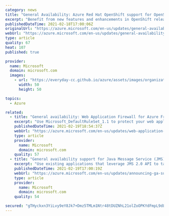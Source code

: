 ```yaml
---
category: news
title: "General Availability: Azure Red Hat OpenShift support for OpenShift 4.6"
excerpt: "Benefit from new features and enhancements in OpenShift release 4.6."
publishedDateTime: 2021-02-18T17:00:06Z
originalUrl: "https://azure.microsoft.com/en-us/updates/general-availability-azure-red-hat-openshift-support-for-openshift-46/"
webUrl: "https://azure.microsoft.com/en-us/updates/general-availability-azure-red-hat-openshift-support-for-openshift-46/"
type: article
quality: 67
heat: 107
published: true

provider:
  name: Microsoft
  domain: microsoft.com
  images:
    - url: "https://everyday-cc.github.io/azure/assets/images/organizations/microsoft.com-50x50.jpg"
      width: 50
      height: 50

topics:
  - Azure

related:
  - title: "General availability: Web Application Firewall for Azure Front Door managed ruleset refresh"
    excerpt: "Use Microsoft_DefaultRuleSet_1.1 to protect your web applications from OWASP top 10 vulnerabilities."
    publishedDateTime: 2021-02-19T18:54:37Z
    webUrl: "https://azure.microsoft.com/en-us/updates/web-application-firewall-for-azure-front-door-managed-ruleset-refresh/"
    type: article
    provider:
      name: Microsoft
      domain: microsoft.com
    quality: 57
  - title: "General availability support for Java Message Service (JMS) 2.0 API on Azure Service Bus Premium"
    excerpt: "Use existing applications that leverage JMS 2.0 API to talk to Service Bus without any code changes. Only configuration changes are required."
    publishedDateTime: 2021-02-19T17:00:19Z
    webUrl: "https://azure.microsoft.com/en-us/updates/announcing-ga-support-for-java-message-service-jms-20-api-on-azure-service-bus-premium/"
    type: article
    provider:
      name: Microsoft
      domain: microsoft.com
    quality: 54

secured: "gTHyckxn3YiLvy9eY8Jk7+Dmz5TMLm1Ntr48tDUZNhL21olZoOPKYdFmpL9dLX0s0pUA/ksYv3IW/ADt4gPWjvcvCIPDgVR8xCIwYt16DEUyNTxi+IHSMyhu4N5TawjVj46IBCVhWhR+jt7qHj8taw7TiPqfHlIUFausRSVpxBPvcZgxV1UGRaxt7bFggm0x4S0/c39IviiL2uZqfe3gP5lRtRk2p1d+0cqGBu43gwaEzackrkvKRci18k3j1kntIWG4A8huxCP3m8QFWi4KrCofRKcJ1sJfqKGwk3lOvG2OI7erXdQRBKJ8L5Z01CRIEeceFg1R2uk/iLywEdreRNWe/BjlPyIiI6kDDxo8Dzk=;aAA3YkdrsuKOPyH1GlM+6Q=="
---
```


